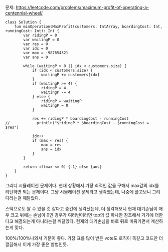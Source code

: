 문제: https://leetcode.com/problems/maximum-profit-of-operating-a-centennial-wheel/

```
class Solution {
    fun minOperationsMaxProfit(customers: IntArray, boardingCost: Int, runningCost: Int): Int {
        var ridingP = 0
        var waitingP = 0
        var res = 0
        var idx = 0
        var max = -987654321
        var ans = 0

        while (waitingP > 0 || idx < customers.size) {
            if (idx < customers.size) {
                waitingP += customers[idx]
            }
            if (waitingP >= 4) {
                ridingP = 4
                waitingP -= 4
            } else {
                ridingP = waitingP
                waitingP = 0
            }

            res += ridingP * boardingCost - runningCost
//            println("$ridingP * $boardingCost - $runningCost = $res")

            idx++
            if (max < res) {
                max = res
                ans = idx
            }
        }

        return if(max <= 0) {-1} else {ans}
    }
}

```

그리디 시뮬레이션 문제이다. 현재 상황에서 가장 최적인 값을 구해서 max값의 idx를 리턴하면 되는 문제이다. 
그냥 시뮬레이션 문제라고 생각했는데, 나중에 풀고보니 그리디라는걸 깨달았다. 

스택으로도 짤 수 있을 것 같다고 중간에 생각났는데, 더 생각해보니 현재 대기손님이 매우 크고 뒤에는 손님이 0인 경우가 여러번이라면 top의 값 하나만 참조해서 거기에 더한다고 해결되는게 아니라는걸 깨달았다. 
현재의 대기손님을 바로 뒤로 미뤄가면서 계산하는게 맞다.

100%/100%나와서 기분이 좋다. 가장 표를 많이 받은 vote도 로직이 똑같고 코드만 더 깔끔해서 이게 가장 좋은 방법인듯.
